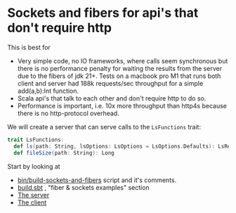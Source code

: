 # Sockets and fibers for api's that don't require http

This is best for 
- Very simple code, no IO frameworks, where calls seem synchronous but there is no performance penalty for waiting the results from the server due to the fibers of jdk 21+. Tests on a macbook pro M1 that runs both client and server had 188k requests/sec throughput for a simple add(a,b):Int function.
- Scala api's that talk to each other and don't require http to do so.
- Performance is important, i.e. 10x more throughput than http4s because there is no http-protocol overhead.

We will create a server that can serve calls to the `LsFunctions` trait:

```scala
trait LsFunctions:
  def ls(path: String, lsOptions: LsOptions = LsOptions.Defaults): LsResult
  def fileSize(path: String): Long
```

Start by looking at 
- [bin/build-sockets-and-fibers](../bin/build-sockets-and-fibers) script and it's comments.
- [build.sbt](../build.sbt) , "fiber & sockets examples" section
- [The server](../ls-fiber-sockets-server/src/main/scala/example/SocketsServer.scala)
- [The client](../ls-fiber-sockets-client/src/main/scala/example/SocketClient.scala)

